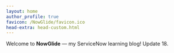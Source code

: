 ```yaml
---
layout: home
author_profile: true
favicon: /NowGlide/favicon.ico
head-extra: head-custom.html
---
```


Welcome to **NowGlide** — my ServiceNow learning blog!
Update 18.